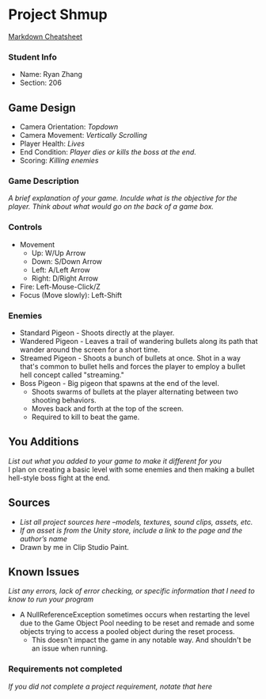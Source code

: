 # Project Shmup

[Markdown Cheatsheet](https://github.com/adam-p/markdown-here/wiki/Markdown-Here-Cheatsheet)

### Student Info

-   Name: Ryan Zhang
-   Section: 206

## Game Design

-   Camera Orientation: _Topdown_
-   Camera Movement: _Vertically Scrolling_
-   Player Health: _Lives_
-   End Condition: _Player dies or kills the boss at the end._
-   Scoring: _Killing enemies_

### Game Description

_A brief explanation of your game. Inculde what is the objective for the player. Think about what would go on the back of a game box._

### Controls

-   Movement
    -   Up: W/Up Arrow
    -   Down: S/Down Arrow
    -   Left: A/Left Arrow
    -   Right: D/Right Arrow
-   Fire: Left-Mouse-Click/Z
-   Focus (Move slowly): Left-Shift

### Enemies
-   Standard Pigeon - Shoots directly at the player.
-   Wandered Pigeon - Leaves a trail of wandering bullets along its path that wander around the screen for a short time.
-   Streamed Pigeon - Shoots a bunch of bullets at once. Shot in a way that's common to bullet hells and forces the player to employ a bullet hell concept called "streaming."
-   Boss Pigeon - Big pigeon that spawns at the end of the level.
    - Shoots swarms of bullets at the player alternating between two shooting behaviors.
    - Moves back and forth at the top of the screen.
    - Required to kill to beat the game.

## You Additions

_List out what you added to your game to make it different for you_\
I plan on creating a basic level with some enemies and then making a 
bullet hell-style boss fight at the end.

## Sources

-   _List all project sources here –models, textures, sound clips, assets, etc._
-   _If an asset is from the Unity store, include a link to the page and the author’s name_
- Drawn by me in Clip Studio Paint.

## Known Issues

_List any errors, lack of error checking, or specific information that I need to know to run your program_
-   A NullReferenceException sometimes occurs when restarting the level due to the Game Object Pool needing to be reset and remade and some objects trying to access a pooled object during the reset process.
    - This doesn't impact the game in any notable way. And shouldn't be an issue when running. 

### Requirements not completed

_If you did not complete a project requirement, notate that here_
